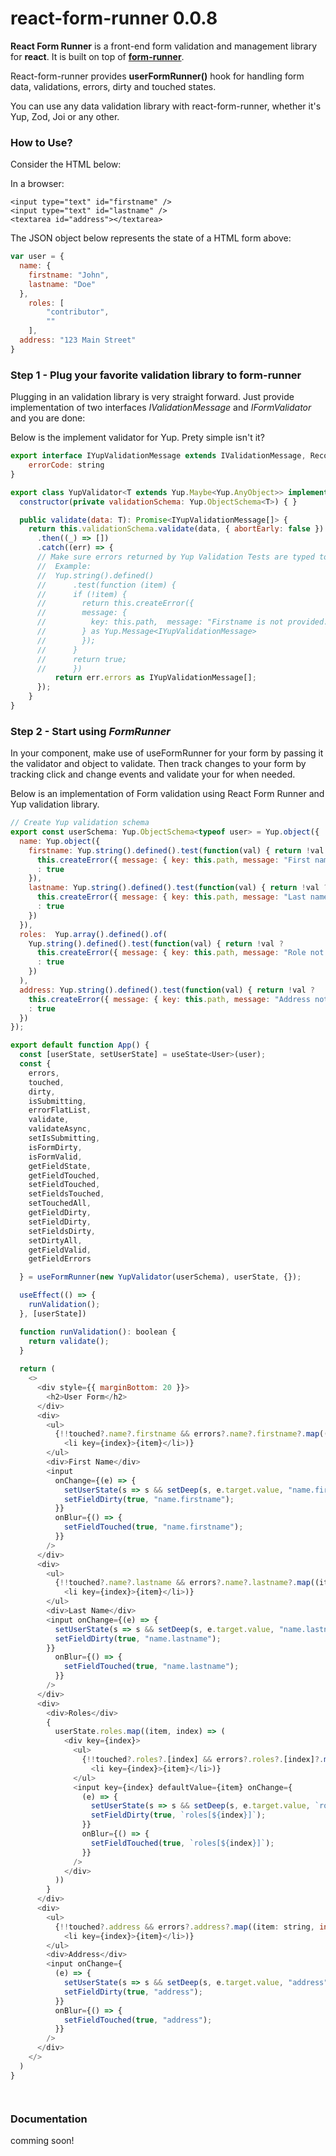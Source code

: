 # react-form-runner 0.0.8
**React Form Runner** is a front-end form validation and management library for **react**. It is built on top of **[form-runner](https://www.npmjs.com/package/form-runner)**.

React-form-runner provides **userFormRunner()** hook for handling form data, validations, errors, dirty and touched states.

You can use any data validation library with react-form-runner, whether it's Yup, Zod, Joi or any other.

### How to Use?

Consider the HTML below:

In a browser:
```browser
<input type="text" id="firstname" />
<input type="text" id="lastname" />
<textarea id="address"></textarea>
```
The JSON object below represents the state of a HTML form above:
```javascript
var user = {
  name: {
    firstname: "John",
    lastname: "Doe"
  },
    roles: [
        "contributor",
        ""
    ],
  address: "123 Main Street"
}
```

### Step 1 - Plug your favorite validation library to form-runner
Plugging in an validation library is very straight forward. Just provide implementation of two interfaces *IValidationMessage* and *IFormValidator* and you are done:

Below is the implement validator for Yup. Prety simple isn't it?

```javascript
export interface IYupValidationMessage extends IValidationMessage, Record<string, unknown> {
    errorCode: string
}

export class YupValidator<T extends Yup.Maybe<Yup.AnyObject>> implements IFormValidator<IYupValidationMessage> {
  constructor(private validationSchema: Yup.ObjectSchema<T>) { }

  public validate(data: T): Promise<IYupValidationMessage[]> {
    return this.validationSchema.validate(data, { abortEarly: false })
      .then((_) => [])
      .catch((err) => {
      // Make sure errors returned by Yup Validation Tests are typed to IYupValidationMessage interface
      //  Example:
      //  Yup.string().defined()
      //      .test(function (item) {
      //      if (!item) {
      //        return this.createError({
      //        message: {
      //          key: this.path,  message: "Firstname is not provided."
      //        } as Yup.Message<IYupValidationMessage>
      //        });
      //      }
      //      return true;
      //      })
          return err.errors as IYupValidationMessage[];
      });
    }
}
```

### Step 2 - Start using *FormRunner*

In your component,  make use of useFormRunner for your form by passing it the validator and object to validate. Then track changes to your form by tracking click and change events and validate your for when needed.

Below is an implementation of Form validation using React Form Runner and Yup validation library. 

```javascript
// Create Yup validation schema
export const userSchema: Yup.ObjectSchema<typeof user> = Yup.object({
  name: Yup.object({
    firstname: Yup.string().defined().test(function(val) { return !val ?
      this.createError({ message: { key: this.path, message: "First name not provided" } as Yup.Message<IYupValidationMessage> })
      : true 
    }),
    lastname: Yup.string().defined().test(function(val) { return !val ?
      this.createError({ message: { key: this.path, message: "Last name not provided" } as Yup.Message<IYupValidationMessage> })
      : true 
    })
  }),
  roles:  Yup.array().defined().of(
    Yup.string().defined().test(function(val) { return !val ?
      this.createError({ message: { key: this.path, message: "Role not provided" } as Yup.Message<IYupValidationMessage> })
      : true 
    })
  ),
  address: Yup.string().defined().test(function(val) { return !val ?
    this.createError({ message: { key: this.path, message: "Address not provided" } as Yup.Message<IYupValidationMessage> })
    : true 
  })
});

export default function App() {
  const [userState, setUserState] = useState<User>(user);
  const {
    errors,
    touched,
    dirty,
    isSubmitting,
    errorFlatList,
    validate,
    validateAsync,
    setIsSubmitting,
    isFormDirty,
    isFormValid,
    getFieldState,
    getFieldTouched,
    setFieldTouched,
    setFieldsTouched,
    setTouchedAll,
    getFieldDirty,
    setFieldDirty,
    setFieldsDirty,
    setDirtyAll,
    getFieldValid,
    getFieldErrors

  } = useFormRunner(new YupValidator(userSchema), userState, {});

  useEffect(() => {
    runValidation();
  }, [userState])

  function runValidation(): boolean {
    return validate();
  }
  
  return (
    <>
      <div style={{ marginBottom: 20 }}>
        <h2>User Form</h2>
      </div>
      <div>
        <ul>
          {!!touched?.name?.firstname && errors?.name?.firstname?.map((item: string, index: number) =>
            <li key={index}>{item}</li>)}
        </ul>
        <div>First Name</div>
        <input
          onChange={(e) => {
            setUserState(s => s && setDeep(s, e.target.value, "name.firstname"));
            setFieldDirty(true, "name.firstname");
          }}
          onBlur={() => {
            setFieldTouched(true, "name.firstname");
          }}
        />
      </div>
      <div>
        <ul>
          {!!touched?.name?.lastname && errors?.name?.lastname?.map((item: string, index: number) =>
            <li key={index}>{item}</li>)}
        </ul>
        <div>Last Name</div>
        <input onChange={(e) => {
          setUserState(s => s && setDeep(s, e.target.value, "name.lastname"));
          setFieldDirty(true, "name.lastname");
        }}
          onBlur={() => {
            setFieldTouched(true, "name.lastname");
          }}
        />
      </div>
      <div>
        <div>Roles</div>
        {
          userState.roles.map((item, index) => (
            <div key={index}>
              <ul>
                {!!touched?.roles?.[index] && errors?.roles?.[index]?.map((item: string, index: number) =>
                  <li key={index}>{item}</li>)}
              </ul>
              <input key={index} defaultValue={item} onChange={
                (e) => {
                  setUserState(s => s && setDeep(s, e.target.value, `roles[${index}]`));
                  setFieldDirty(true, `roles[${index}]`);
                }}
                onBlur={() => {
                  setFieldTouched(true, `roles[${index}]`);
                }}
              />
            </div>
          ))
        }
      </div>
      <div>
        <ul>
          {!!touched?.address && errors?.address?.map((item: string, index: number) =>
            <li key={index}>{item}</li>)}
        </ul>
        <div>Address</div>
        <input onChange={
          (e) => {
            setUserState(s => s && setDeep(s, e.target.value, "address"));
            setFieldDirty(true, "address");
          }}
          onBlur={() => {
            setFieldTouched(true, "address");
          }}
        />
      </div>
    </>
  )
}




```

### Documentation

comming soon!


